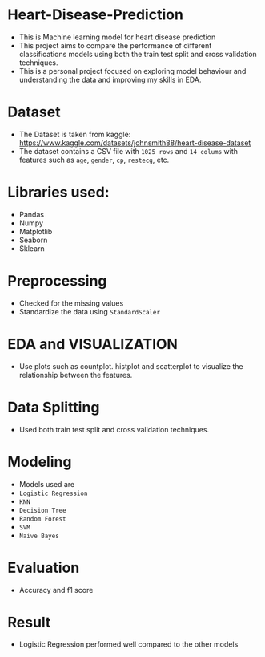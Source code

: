 # Heart-Disease-Prediction

- This is Machine learning model for heart disease prediction
- This project aims to compare the performance of different classifications models using both the train test split and cross validation techniques.
- This is a personal project focused on exploring model behaviour and understanding the data and improving my skills in EDA.

# Dataset
- The Dataset is taken from kaggle:  https://www.kaggle.com/datasets/johnsmith88/heart-disease-dataset
- The dataset contains a CSV file with ``1025 rows`` and ``14 colums`` with features such as ``age``, ``gender``, ``cp``, ``restecg``, etc.

# Libraries used:
- Pandas
- Numpy
- Matplotlib
- Seaborn
- Sklearn

# Preprocessing
- Checked for the missing values
- Standardize the data using ``StandardScaler``

# EDA and VISUALIZATION
- Use plots such as countplot. histplot and scatterplot to visualize the relationship between the features.
  
# Data Splitting
- Used both train test split and cross validation techniques.

# Modeling
- Models used are 
- ``Logistic Regression``
- ``KNN``
- ``Decision Tree``
- ``Random Forest``
- ``SVM``
- ``Naive Bayes``

# Evaluation
- Accuracy and f1 score

# Result
- Logistic Regression performed well compared to the other models
